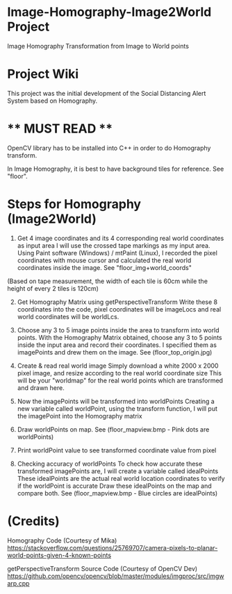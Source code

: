 # Image-Homography-Image2World Project
Image Homography Transformation from Image to World points

# Project Wiki
This project was the initial development of the Social Distancing Alert System based on Homography.

# ** MUST READ **
OpenCV library has to be installed into C++ in order to do Homography transform. 

In Image Homography, it is best to have background tiles for reference. See "floor".

# Steps for Homography (Image2World)

1. Get 4 image coordinates and its 4 corresponding real world coordinates as input area
I will use the crossed tape markings as my input area. Using Paint software (Windows) / mtPaint (Linux), I recorded the pixel coordinates with mouse cursor and calculated the real world coordinates inside the image. See "floor_img+world_coords"

(Based on tape measurement, the width of each tile is 60cm while the height of every 2 tiles is 120cm)


2. Get Homography Matrix using getPerspectiveTransform
Write these 8 coordinates into the code, pixel coordinates will be imageLocs and real world coordinates will be worldLcs.

3. Choose any 3 to 5 image points inside the area to transform into world points. 
With the Homography Matrix obtained, choose any 3 to 5 points inside the input area and record their coordinates.
I specified them as imagePoints and drew them on the image. See (floor_top_origin.jpg)

4. Create & read real world image
Simply download a white 2000 x 2000 pixel image, and resize according to the real world coordinate size
This will be your "worldmap" for the real world points which are transformed and drawn here.

5. Now the imagePoints will be transformed into worldPoints 
Creating a new variable called worldPoint, using the transform function, I will put the imagePoint into the Homography matrix 

6. Draw worldPoints on map. See (floor_mapview.bmp - Pink dots are worldPoints)

7. Print worldPoint value to see transformed coordinate value from pixel

8. Checking accuracy of worldPoints
To check how accurate these transformed imagePoints are, I will create a variable called idealPoints
These idealPoints are the actual real world location coordinates to verify if the worldPoint is accurate
Draw these idealPoints on the map and compare both. 
See (floor_mapview.bmp - Blue circles are idealPoints)

# (Credits)
Homography Code (Courtesy of Mika) https://stackoverflow.com/questions/25769707/camera-pixels-to-planar-world-points-given-4-known-points

getPerspectiveTransform Source Code (Courtesy of OpenCV Dev) https://github.com/opencv/opencv/blob/master/modules/imgproc/src/imgwarp.cpp
